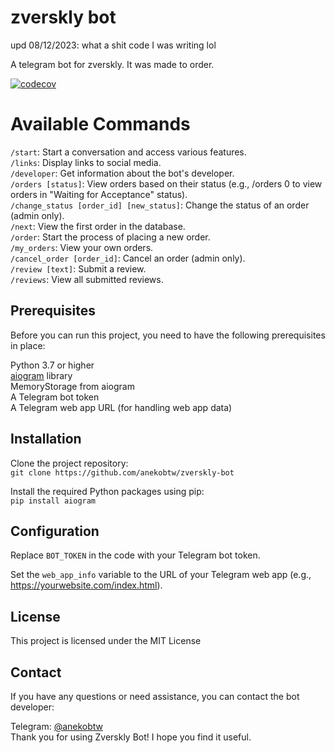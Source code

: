 # zverskly bot
 upd 08/12/2023: what a shit code I was writing lol

 A telegram bot for zverskly. It was made to order.

[![codecov](https://codecov.io/gh/anekobtw/zverskly-bot/graph/badge.svg?token=TXQWSC0UR9)](https://codecov.io/gh/anekobtw/zverskly-bot)

# Available Commands
`/start`: Start a conversation and access various features.\
`/links`: Display links to social media.\
`/developer`: Get information about the bot's developer.\
`/orders [status]`: View orders based on their status (e.g., /orders 0 to view orders in "Waiting for Acceptance" status).\
`/change_status [order_id] [new_status]`: Change the status of an order (admin only).\
`/next`: View the first order in the database.\
`/order`: Start the process of placing a new order.\
`/my_orders`: View your own orders.\
`/cancel_order [order_id]`: Cancel an order (admin only).\
`/review [text]`: Submit a review.\
`/reviews`: View all submitted reviews.

## Prerequisites
Before you can run this project, you need to have the following prerequisites in place:

Python 3.7 or higher\
[aiogram](https://github.com/aiogram/aiogram) library\
MemoryStorage from aiogram\
A Telegram bot token\
A Telegram web app URL (for handling web app data)

## Installation
Clone the project repository:\
`git clone https://github.com/anekobtw/zverskly-bot`

Install the required Python packages using pip:\
`pip install aiogram`

## Configuration
Replace `BOT_TOKEN` in the code with your Telegram bot token.

Set the `web_app_info` variable to the URL of your Telegram web app (e.g., https://yourwebsite.com/index.html).

## License
This project is licensed under the MIT License

## Contact
If you have any questions or need assistance, you can contact the bot developer:

Telegram: [@anekobtw](https://t.me/anekobtw)\
Thank you for using Zverskly Bot! I hope you find it useful.
